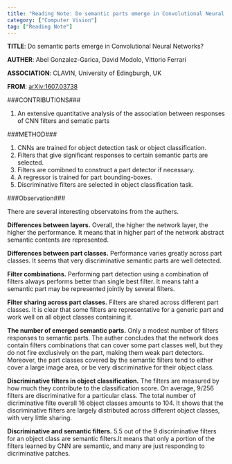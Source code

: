 ```yaml
---
title: "Reading Note: Do semantic parts emerge in Convolutional Neural Networks"
category: ["Computer Vision"]
tag: ["Reading Note"]
---
```


**TITLE**: Do semantic parts emerge in Convolutional Neural Networks?

**AUTHER**: Abel Gonzalez-Garica, David Modolo, Vittorio Ferrari

**ASSOCIATION**: CLAVIN, University of Edingburgh, UK

**FROM**: [arXiv:1607.03738](http://arxiv.org/abs/1607.03738)

###CONTRIBUTIONS###

1. An extensive quantitative analysis of the association between responses of CNN filters and sematic parts 

###METHOD###

1. CNNs are trained for object detection task or object classification.
2. Filters that give significant responses to certain semantic parts are selected.
3. Filters are comibned to construct a part detector if necessary.
4. A regressor is trained for part bounding-boxes.
5. Discriminative filters are selected in object classification task.

###Observation###

There are several interesting observatoins from the authers.

**Differences between layers.** Overall, the higher the network layer, the higher the performance. It means that in higher part of the network abstract semantic contents are represented.

**Differences between part classes.** Performance varies greatly across part classes. It seems that very discriminative semantic parts are well detected.

**Filter combinations.** Performing part detection using a combination of filters always performs better than single best filter. It means taht a semantic part may be represented jointly by several filters.

**Filter sharing across part classes.** Filters are shared across different part classes. It is clear that some filters are representative for a generic part and work well on all object classes containing it.

**The number of emerged semantic parts.** Only a modest number of filters responses to semantic parts. The auther concludes that the network does contain filters combinations that can cover some part classes well, but they do not fire exclusively on the part, making them weak part detectors. Moreover, the part classes covered by the semantic filters tend to either cover a large image area, or be very discriminative for their object class.

**Discriminative filters in object classification.** The filters are measured by how much they contribute to the classification score. On average, 9/256 filters are discriminative for a particular class. The total number of dicriminative filte overall 16 object classes amounts to 104. It shows that the discriminative filters are largely distributed across different object classes, with very little sharing.

**Discriminative and semantic filters.** 5.5 out of the 9 discriminative filters for an object class are semantic filters.It means that only a portion of the filters learned by CNN are semantic, and many are just responding to dicriminative patches.